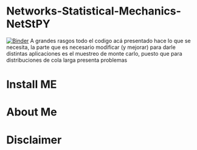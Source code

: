 # Networks-Statistical-Mechanics-NetStPY
[![Binder](https://mybinder.org/badge_logo.svg)](https://mybinder.org/v2/gh/juancahica/Networks-Statistical-Mechanics-NetStPY/HEAD)
A grandes rasgos todo el codigo acá presentado hace lo que se necesita, la parte que es necesario modificar (y mejorar) para darle distintas aplicaciones es el muestreo de monte carlo, puesto que para distribuciones de cola larga presenta problemas 

# Install ME

# About Me

# Disclaimer